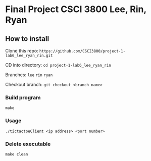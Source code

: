 # Final Project CSCI 3800 Lee, Rin, Ryan

## How to install

Clone this repo: `https://github.com/CSCI3800/project-1-lab6_lee_ryan_rin.git`

CD into directory: `cd project-1-lab6_lee_ryan_rin`

Branches: `lee` `rin` `ryan`

Checkout branch: `git checkout <branch name>`

### Build program

`make`

### Usage 

`./tictactoeClient <ip address> <port number>`

### Delete executable

`make clean`



